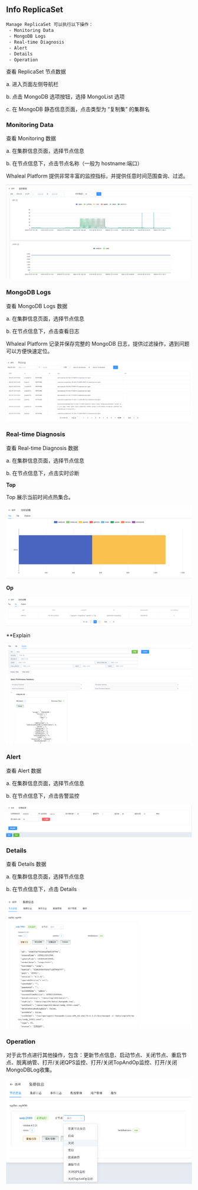## Info ReplicaSet

```
Manage ReplicaSet 可以执行以下操作：
 - Monitoring Data
 - MongoDB Logs
 - Real-time Diagnosis
 - Alert
 - Details
 - Operation
```

查看 ReplicaSet 节点数据

a. 进入页面左侧导航栏

b. 点击 MongoDB 选项按钮，选择 MongoList 选项

c. 在 MongoDB 静态信息页面，点击类型为 “复制集” 的集群名

### Monitoring Data

查看 Monitoring 数据

a. 在集群信息页面，选择节点信息

b. 在节点信息下，点击节点名称（一般为 hostname:端口）

Whaleal Platform 提供非常丰富的监控指标，并提供任意时间范围查询、过滤。

![image-20220721132736380](../../../../Images/MongoDB_ReplicaSet_Monitor.png)



### MongoDB Logs

查看 MongoDB Logs 数据

a. 在集群信息页面，选择节点信息

b. 在节点信息下，点击查看日志

Whaleal Platform 记录并保存完整的 MongoDB 日志，提供过滤操作，遇到问题可以方便快速定位。

![image-20220722111631155](../../../../Images/MongoDB_ReplicaSet_logs.png)

### Real-time Diagnosis

查看 Real-time Diagnosis 数据

a. 在集群信息页面，选择节点信息

b. 在节点信息下，点击实时诊断

**Top**

Top 展示当前时间点热集合。

![image-20220722122945082](../../../../Images/MongoDB_ReplicaSet_Real_time_Top.png)

**Op**

![image-20220722123659159](../../../../Images/MongoDB_ReplicaSet_Real_time_Op.png)

**Explain

![image-20220722123903521](../../../../Images/MongoDB_ReplicaSet_Real_time_Explain.png)

### Alert

查看 Alert 数据

a. 在集群信息页面，选择节点信息

b. 在节点信息下，点击告警监控

![image-20220722124017580](../../../../Images/MongoDB_ReplicaSet_Alert.png)



### Details

查看 Details 数据

a. 在集群信息页面，选择节点信息

b. 在节点信息下，点击 Details

![image-20220722124121035](../../../../Images/MongoDB_ReplicaSet_Details.png)

### Operation

对于此节点进行其他操作，包含：更新节点信息、启动节点、关闭节点、重启节点、脱离纳管、打开/关闭QPS监控、打开/关闭TopAndOp监控、打开/关闭MongoDBLog收集。

![image-20220722124236129](../../../../Images/MongoDB_ReplicaSet_Operation.png)
